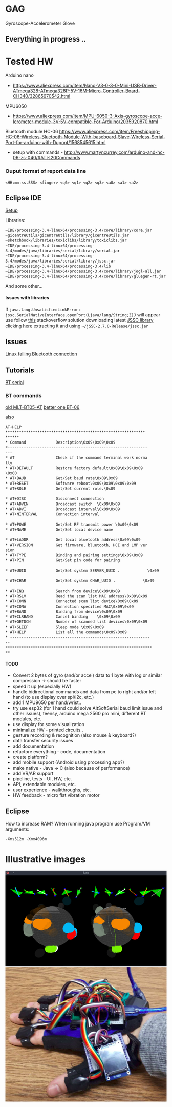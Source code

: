 # GAG

Gyroscope-Accelerometer Glove

## Everything in progress ..

# Tested HW

Arduino nano
- https://www.aliexpress.com/item/Nano-V3-0-3-0-Mini-USB-Driver-ATmega328-ATmega328P-5V-16M-Micro-Controller-Board-CH340/32865670542.html

MPU6050
- https://www.aliexpress.com/item/MPU-6050-3-Axis-gyroscope-acce-lerometer-module-3V-5V-compatible-For-Arduino/2035920870.html

Bluetooth module HC-06
https://www.aliexpress.com/item/Freeshipping-HC-06-Wireless-Bluetooth-Module-With-baseboard-Slave-Wireless-Serial-Port-for-arduino-with-Dupont/1568545615.html
- setup with commands - http://www.martyncurrey.com/arduino-and-hc-06-zs-040/#AT%20Commands

### Ouput format of report data line

```
<HH:mm:ss.SSS> <finger> <q0> <q1> <q2> <q3> <a0> <a1> <a2>
```

## Eclipse IDE

[Setup](https://processing.org/tutorials/eclipse/)

Libraries:
```
~IDE/processing-3.4-linux64/processing-3.4/core/library/core.jar
~gicentreUtils/gicentreUtils/library/gicentreUtils.jar
~sketchbook/libraries/toxiclibs/library/toxiclibs.jar
~IDE/processing-3.4-linux64/processing-3.4/modes/java/libraries/serial/library/serial.jar
~IDE/processing-3.4-linux64/processing-3.4/modes/java/libraries/serial/library/jssc.jar
~IDE/processing-3.4-linux64/processing-3.4/lib
~IDE/processing-3.4-linux64/processing-3.4/core/library/jogl-all.jar
~IDE/processing-3.4-linux64/processing-3.4/core/library/gluegen-rt.jar
```

And some other...

#### Issues with libraries

If ```java.lang.UnsatisfiedLinkError: jssc.SerialNativeInterface.openPort(Ljava/lang/String;Z)J``` will appear use follow [this](https://stackoverflow.com/questions/40696417/java-simple-serial-connector-trows-exception-unsatisfiedlinkerror) stackoverflow solution downloading latest [JSSC library](https://code.google.com/archive/p/java-simple-serial-connector/downloads) clicking  [here](https://storage.googleapis.com/google-code-archive-downloads/v2/code.google.com/java-simple-serial-connector/jSSC-2.7.0-Release.zip) extracting it and using ```~/jSSC-2.7.0-Release/jssc.jar```


## Issues

[Linux failing Bluetooth connection](https://dev-pages.info/ubuntu-bluetooth/)


## Tutorials
[BT serial](https://unix.stackexchange.com/questions/92255/how-do-i-connect-and-send-data-to-a-bluetooth-serial-port-on-linux)

### BT commands
[old MLT-BT05-AT](http://denethor.wlu.ca/arduino/MLT-BT05-AT-commands-TRANSLATED.pdf)
[better one BT-06](https://mcuoneclipse.com/2013/06/19/using-the-hc-06-bluetooth-module/)

[also](https://img.banggood.com/file/products/20150104013200BLE-CC41-A_AT%20Command.pdf)


```
AT+HELP
*************************************************************
******
* Command             Description\0x09\0x09\0x09           
*-------------------------------------------------------------
---
* AT                  Check if the command terminal work norma
lly 
* AT+DEFAULT          Restore factory default\0x09\0x09\0x09   
\0x00
* AT+BAUD             Get/Set baud rate\0x09\0x09           
* AT+RESET            Software reboot\0x09\0x09\0x09\0x09   
* AT+ROLE             Get/Set current role.\0x09                  
 
* AT+DISC             Disconnect connection                       
* AT+ADVEN            Broadcast switch  \0x09\0x09           
* AT+ADVI             Broadcast interval\0x09\0x09           
* AT+NINTERVAL        Connection interval                     
    
* AT+POWE             Get/Set RF transmit power \0x09\0x09   
* AT+NAME             Get/Set local device name             
      
* AT+LADDR            Get local bluetooth address\0x09\0x09   
* AT+VERSION          Get firmware, bluetooth, HCI and LMP ver
sion
* AT+TYPE             Binding and pairing settings\0x09\0x09   
* AT+PIN              Get/Set pin code for pairing            
    
* AT+UUID             Get/Set system SERVER_UUID .            \0x09
   
* AT+CHAR             Get/Set system CHAR_UUID .            \0x09  
 
* AT+INQ              Search from device\0x09\0x09           
* AT+RSLV             Read the scan list MAC address\0x09\0x09   
* AT+CONN             Connected scan list device\0x09\0x09   
* AT+CONA             Connection specified MAC\0x09\0x09           
* AT+BAND             Binding from device\0x09\0x09           
* AT+CLRBAND          Cancel binding    \0x09\0x09           
* AT+GETDCN           Number of scanned list devices\0x09\0x09   
* AT+SLEEP            Sleep mode \0x09\0x09                   
* AT+HELP             List all the commands\0x09\0x09           
* -------------------------------------------------------------
-- 
****************************************************************
**
```

#### TODO

- Convert 2 bytes of gyro (and/or accel) data to 1 byte with log or similar compression -> should be faster
- speed it up (especially HW)
- handle bidirectional commands and data from pc to right and/or left hand (to use display over spi/i2c, etc.)
- add 1 MPU9650 per hand/wrist..
- try use esp32 (for 1 hand could solve AltSoftSerial baud limit issue and other issues), teensy, arduino mega 2560 pro mini, different BT modules, etc.
- use display for some visualization
- minimalize HW - printed circuits..
- gesture recording & recognition (also mouse & keyboard?)
- data transfer security issues
- add documentation
- refactore everything - code, documentation
- create platform?
- add mobile support (Android using processing app?)
- make native - Java -> C (also because of performance)
- add VR/AR support
- pipeline, tests - UI, HW, etc.
- API, extendable modules, etc.
- user experience - walkthroughs, etc.
- HW feedback - micro flat vibration motor

## Eclipse

How to increase RAM? When running java program use Program/VM arguments:
```
-Xms512m -Xmx4096m
```

# Illustrative images

![Replay screen](./data/docs/replay.png)
![Prototype with display](./data/docs/protoWithDisplay.png)
